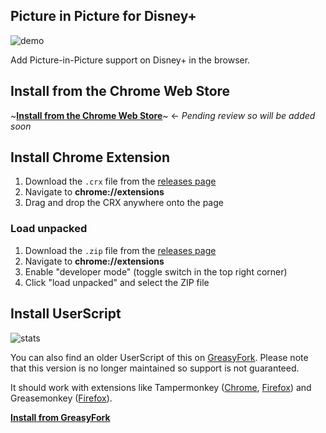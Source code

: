 ## Picture in Picture for Disney+

![demo](https://user-images.githubusercontent.com/35688133/159330808-299d1175-1f89-4fcb-b153-707d2befaee8.png)

Add Picture-in-Picture support on Disney+ in the browser.

## Install from the Chrome Web Store

~[**Install from the Chrome Web Store**]()~ <- *Pending review so will be added soon*

## Install Chrome Extension

1. Download the `.crx` file from the [releases page](https://github.com/VictorWesterlund/disneyplus-pip/releases)
2. Navigate to **chrome://extensions**
3. Drag and drop the CRX anywhere onto the page

### Load unpacked

1. Download the `.zip` file from the [releases page](https://github.com/VictorWesterlund/disneyplus-pip/releases)
2. Navigate to **chrome://extensions**
3. Enable "developer mode" (toggle switch in the top right corner)
4. Click "load unpacked" and select the ZIP file

## Install UserScript

![stats](https://img.shields.io/badge/dynamic/json?color=%23990000&label=GreasyFork&query=total_installs&suffix=%20installs&url=https://greasyfork.org/en/scripts/420964-disney-picture-in-picture)

You can also find an older UserScript of this on [GreasyFork](https://greasyfork.org/en/scripts/420964-disney-picture-in-picture). Please note that this version is no longer maintained so support is not guaranteed.

It should work with extensions like Tampermonkey ([Chrome](https://chrome.google.com/webstore/detail/tampermonkey/dhdgffkkebhmkfjojejmpbldmpobfkfo?hl=en), [Firefox](https://addons.mozilla.org/en-US/firefox/addon/tampermonkey/)) and Greasemonkey ([Firefox](https://addons.mozilla.org/en-US/firefox/addon/greasemonkey/)).

**[Install from GreasyFork](https://greasyfork.org/en/scripts/420964-disney-picture-in-picture)**
